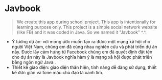 # Javbook
> We create this app during school project. This app is intentionally for learning purpose only.
This project is a simple social network website (like FB) and it was coded in Java. So we named it "Javbook" ^.^.
- Ý tưởng dự án: với mong ước muốn tạo ra được một mạng xã hội cho người Việt Nam, chúng em đã cùng nhau nghiên cứu và phát triển dự án này. Được lấy cảm hứng từ Facebook chúng em đã quyết định đặt tên cho dự án này là Javbook nghĩa hàm ý là mạng xã hội được phát triển bằng ngôn ngữ Java .
- Thiết kế giao diện: giao diện thân hiện, tính năng dễ dàng sử dụng, thiết kế đơn giản và tone màu chủ đạo là xanh tím.
